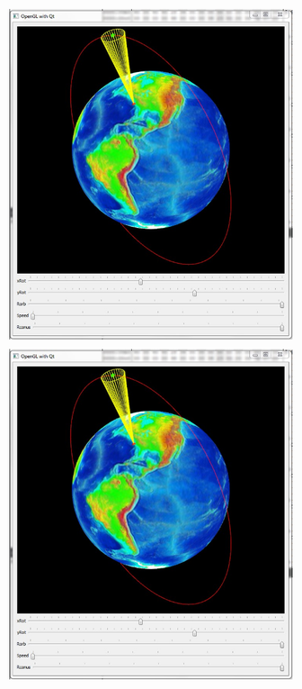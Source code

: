 ![Иллюстрация к проекту](https://github.com/Zar13st/Qt-OpenGl-TestTask/blob/master/ProjectIMG.jpg)

![Image alt](https://github.com/Zar13st/Qt-OpenGl-TestTask/blob/master/ProjectIMG.jpg)
